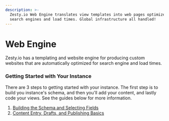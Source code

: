 ```yaml
---
description: >-
  Zesty.io Web Engine translates view templates into web pages optimized for
  search engines and load times. Global infrastructure all handled!
---
```


# Web Engine

Zesty.io has a templating and website engine for producing custom websites that are automatically optimized for search engine and load times.

### Getting Started with Your Instance

There are 3 steps to getting started with your instance. The first step is to build you instance's schema, and then you'll add your content, and lastly code your views. See the guides below for more information.

1. [Building the Schema and Selecting Fields](guides/building-the-schema-and-selecting-fields.md)
2. [Content Entry, Drafts, and Publishing Basics](guides/content-entry-drafts-and-publishing.md)




